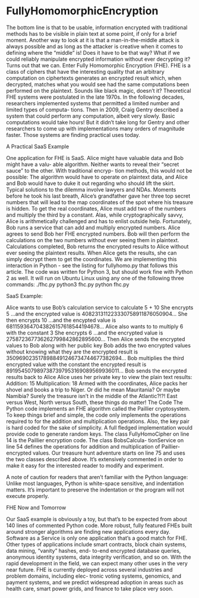 # FullyHomomorphicEncryption

The bottom line is that to be usable, information encrypted with traditional methods has to be visible in plain text at some point, if only for a brief moment. Another way to look at it is that a man-in-the-middle attack is always possible and as long as the attacker is creative when it comes to defining where the “middle” is!
Does it have to be that way? What if we could reliably manipulate encrypted information without ever decrypting it? Turns out that we can. Enter Fully Homomorphic Encryption (FHE). FHE is a class of ciphers that have the interesting quality that an arbitrary computation on ciphertexts generates an encrypted result which, when decrypted, matches what you would see had the same computations been performed on the plaintext. Sounds like black magic, doesn’t it? Theoretical FHE systems were postulated in the late 1970s. In the following decades, researchers implemented systems that permitted a limited number and limited types of computa- tions. Then in 2009, Craig Gentry described a system that could perform any computation, albeit very slowly. Basic computations would take hours! But it didn’t take long for Gentry and other researchers to come up with implementations many orders of magnitude faster. Those systems are finding practical uses today.

A Practical SaaS Example

One application for FHE is SaaS. Alice might have valuable data and Bob might have a valu- able algorithm. Neither wants to reveal their “secret sauce” to the other. With traditional encryp- tion methods, this would not be possible: The algorithm would have to operate on plaintext data, and Alice and Bob would have to duke it out regarding who should lift the skirt. Typical solutions
to the dilemma involve lawyers and NDAs.
Moments before he took his last breath, Alice’s grandfather gave her three top secret numbers
that will lead to the map coordinates of the spot where his treasure is hidden. To get the real coordinates, Alice must add two of the numbers and multiply the third by a constant. Alas, while cryptographically savvy, Alice is arithmetically challenged and has to enlist outside help.
Fortunately, Bob runs a service that can add and multiply encrypted numbers. Alice agrees to send Bob her FHE encrypted numbers. Bob will then perform the calculations on the two numbers without ever seeing them in plaintext. Calculations completed, Bob returns the encrypted results to Alice without ever seeing the plaintext results. When Alice gets the results, she can simply decrypt them to get the coordinates.
We are implementing this interaction in Python - see the listing for fullyhomo.py that follows this article. The code was written for Python 3, but should work fine with Python 2 as well. It will run on Ubuntu Linux using any one of the following three commands:
./fhc.py
python3 fhc.py
python fhc.py

SaaS Example:

Alice wants to use Bob’s calculation service to calculate 5 + 10 
She encrypts 5
...and the encrypted value is 408231311223330758911876050904... 
She then encrypts 10
...and the encypted value is 6811593647043826157618544194678...
Alice also wants to to multiply 6 with the constant 3
She encrypts 6
...and the encrypted value is 275872367736262799842862895600...
Then Alice sends the encrypted values to Bob along with her public key
Bob adds the two encrypted values without knowing what they are 
the encrypted result is 3509690235178988491246734744677382694... 
Bob multiplies the third encrypted value with the constant
the encrypted result is 8919545079897387397953169089569936011...
Bob sends the encrypted results back to Alice
Alice uses her private key to view the plain text results: 
Addition: 15
Multiplication: 18
Armed with the coordinates, Alice packs her shovel and books a trip to Niger. Or did he mean Mauritania? Or maybe Namibia? Surely the treasure isn’t in the middle of the Atlantic?!?! East versus West, North versus South, these things do matter!
The Code
The Python code implements an FHE algorithm called the Paillier cryptosystem. To keep things brief and simple, the code only implements the operations required to for the addition and multiplication operations. Also, the key pair is hard coded for the sake of simplicity. A full fledged implementation would provide code to generate random keys.
The class FullyHomoCipher on line 14 is the Paillier encryption code. The class BobsCalcula- tionService on line 54 defines the operations for addition and multiplication of Paillier-encrypted values.
Our treasure hunt adventure starts on line 75 and uses the two classes described above. It’s extensively commented in order to make it easy for the interested reader to modify and experiment.
 
A note of caution for readers that aren’t familiar with the Python language: 
Unlike most languages, Python is white-space sensitive, and indentation matters. It’s important to preserve the indentation or the program will not execute properly.

FHE Now and Tomorrow

Our SaaS example is obviously a toy, but that’s to be expected from about 140 lines of commented Python code. More robust, fully featured FHEs built around stronger algorithms are finding new applications every day.
Software as a Service is only one application that’s a good match for FHE. Other types of applications include smart contracts, block chain systems, data mining, “vanity” hashes, end- to-end encrypted database queries, anonymous identity systems, data integrity verification, and so on. With the rapid development in the field, we can expect many other uses in the very near future.
FHE is currently deployed across several industries and problem domains, including elec- tronic voting systems, genomics, and payment systems, and we predict widespread adoption in areas such as health care, smart power grids, and finance to take place very soon.
